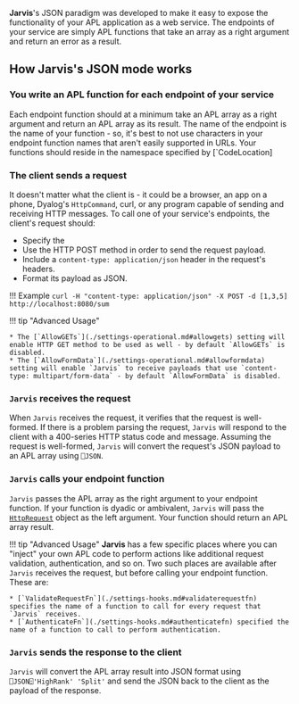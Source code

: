 **Jarvis**'s JSON paradigm was developed to make it easy to expose the functionality of your APL application as a web service. The endpoints of your service are simply APL functions that take an array as a right argument and return an error as a result.
## How **Jarvis**'s JSON mode works
### You write an APL function for each endpoint of your service
Each endpoint function should at a minimum take an APL array as a right argument and return an APL array as its result. The name of the endpoint is the name of your function - so, it's best to not use characters in your endpoint function names that aren't easily supported in URLs. Your functions should reside in the namespace specified by [`CodeLocation] 

### The client sends a request
It doesn't matter what the client is - it could be a browser, an app on a phone, Dyalog's `HttpCommand`, curl, or any program capable of sending and receiving HTTP messages. To call one of your service's endpoints, the client's request should:

* Specify the 
* Use the HTTP POST method in order to send the request payload.
* Include a `content-type: application/json` header in the request's headers. 
* Format its payload as JSON.

!!! Example
    `curl -H "content-type: application/json" -X POST -d [1,3,5] http://localhost:8080/sum`

!!! tip "Advanced Usage"

    * The [`AllowGETs`](./settings-operational.md#allowgets) setting will enable HTTP GET method to be used as well - by default `AllowGETs` is disabled. 
    * The [`AllowFormData`](./settings-operational.md#allowformdata) setting will enable `Jarvis` to receive payloads that use `content-type: multipart/form-data` - by default `AllowFormData` is disabled.

### `Jarvis` receives the request
When `Jarvis` receives the request, it verifies that the request is well-formed. If there is a problem parsing the request, `Jarvis` will respond to the client with a 400-series HTTP status code and message. Assuming the request is well-formed, `Jarvis` will convert the request's JSON payload to an APL array using `⎕JSON`.

### `Jarvis` calls your endpoint function
`Jarvis` passes the APL array as the right argument to your endpoint function.  If your function is dyadic or ambivalent, `Jarvis` will pass the [`HttpRequest`](./reference.md#httprequest) object as the left argument. Your function should return an APL array result.

!!! tip "Advanced Usage"
    **Jarvis** has a few specific places where you can "inject" your own APL code to perform actions like additional request validation, authentication, and so on. Two such places are available after `Jarvis` receives the request, but before calling your endpoint function.  These are:
    
    * [`ValidateRequestFn`](./settings-hooks.md#validaterequestfn) specifies the name of a function to call for every request that `Jarvis` receives.
    * [`AuthenticateFn`](./settings-hooks.md#authenticatefn) specified the name of a function to call to perform authentication. 

### `Jarvis` sends the response to the client
`Jarvis` will convert the APL array result into JSON format using `⎕JSON⍠'HighRank' 'Split'` and send the JSON back to the client as the payload of the response.